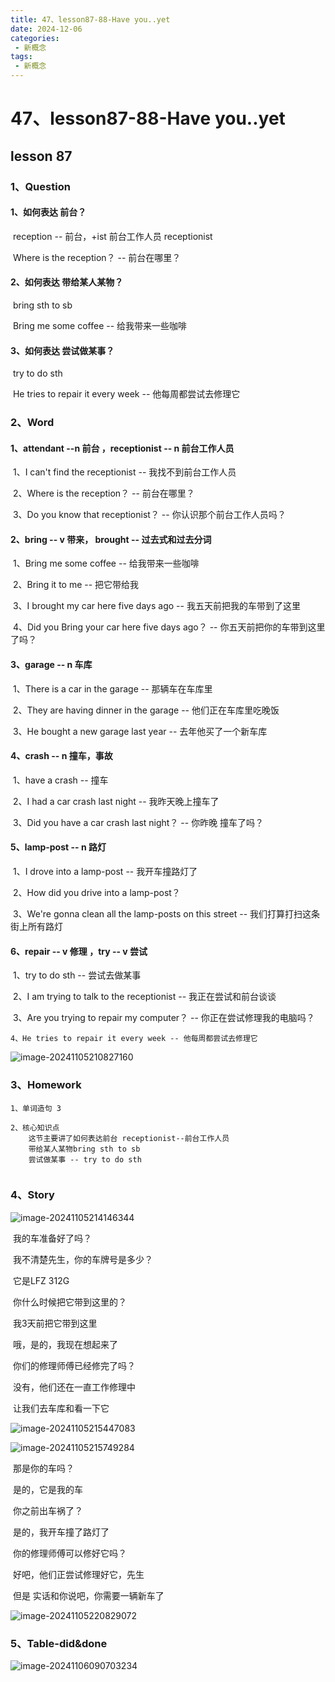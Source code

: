 ```yaml
---
title: 47、lesson87-88-Have you..yet
date: 2024-12-06
categories:
 - 新概念
tags:
 - 新概念
---
```




# 47、lesson87-88-Have you..yet



## lesson 87



### 1、Question

#### 	1、如何表达 前台？

​		reception -- 前台，+ist 前台工作人员 receptionist

​		Where is the reception？ -- 前台在哪里？



#### 	2、如何表达 带给某人某物？

​			bring sth to sb

​			Bring me some coffee -- 给我带来一些咖啡





#### 	3、如何表达 尝试做某事？

​			try to do sth

​			He tries to repair it every week -- 他每周都尝试去修理它



### 2、Word

#### 	1、attendant --n 前台 ，receptionist -- n 前台工作人员

​	1、I can't find the receptionist -- 我找不到前台工作人员

​	2、Where is the reception？ -- 前台在哪里？

​	3、Do you know that receptionist？ -- 你认识那个前台工作人员吗？





#### 	2、bring -- v 带来， brought -- 过去式和过去分词

​	1、Bring me some coffee -- 给我带来一些咖啡

​	2、Bring it to me -- 把它带给我

​	3、I brought my car here five days ago -- 我五天前把我的车带到了这里

​	4、Did you Bring your car here five days ago？ -- 你五天前把你的车带到这里了吗？





#### 	3、garage -- n 车库

​	1、There is a car in the garage -- 那辆车在车库里

​	2、They are having dinner in the garage -- 他们正在车库里吃晚饭

​	3、He bought a new garage last year -- 去年他买了一个新车库



#### 	4、crash -- n  撞车，事故

​	1、have a crash -- 撞车

​	2、I had a car crash last night -- 我昨天晚上撞车了

​	3、Did you have a car crash last night？ -- 你昨晚 撞车了吗？



#### 	5、lamp-post -- n 路灯

​	1、I drove into a lamp-post -- 我开车撞路灯了

​	2、How did you drive into a lamp-post？

​	3、We're gonna clean all the lamp-posts on this street -- 我们打算打扫这条街上所有路灯



#### 	6、repair -- v 修理 ，try -- v 尝试

​	1、try to do sth -- 尝试去做某事

​	2、I am trying to talk to the receptionist -- 我正在尝试和前台谈谈

​	3、Are you trying to repair my computer？ -- 你正在尝试修理我的电脑吗？

 	4、He tries to repair it every week -- 他每周都尝试去修理它

 



![image-20241105210827160](./../../.vuepress/public/images/image-20241105210827160.png)



### 	3、Homework

```
1、单词造句 3

2、核心知识点
	这节主要讲了如何表达前台 receptionist--前台工作人员
	带给某人某物bring sth to sb
	尝试做某事 -- try to do sth
	
```





### 4、Story

![image-20241105214146344](./../../.vuepress/public/images/image-20241105214146344.png)

​		我的车准备好了吗？

​		我不清楚先生，你的车牌号是多少？

​		它是LFZ 312G

​		你什么时候把它带到这里的？

​		我3天前把它带到这里

​		哦，是的，我现在想起来了

​		你们的修理师傅已经修完了吗？

​		没有，他们还在一直工作修理中

​		让我们去车库和看一下它

![image-20241105215447083](./../../.vuepress/public/images/image-20241105215447083.png)



![image-20241105215749284](./../../.vuepress/public/images/image-20241105215749284.png)

​	那是你的车吗？

​	是的，它是我的车

​	你之前出车祸了？

​	是的，我开车撞了路灯了

​	你的修理师傅可以修好它吗？

​	好吧，他们正尝试修理好它，先生

​	但是 实话和你说吧，你需要一辆新车了



![image-20241105220829072](./../../.vuepress/public/images/image-20241105220829072.png)





### 5、Table-did&done



![image-20241106090703234](./../../.vuepress/public/images/image-20241106090703234.png)





































































